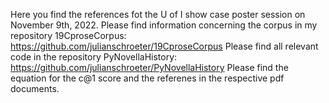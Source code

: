 Here you find the references fot the U of I show case poster session on November 9th, 2022.
Please find information concerning the corpus in my repository 19CproseCorpus: https://github.com/julianschroeter/19CproseCorpus
Please find all relevant code in the repository PyNovellaHistory: https://github.com/julianschroeter/PyNovellaHistory
Please find the equation for the c@1 score and the referenes in the respective pdf documents.

